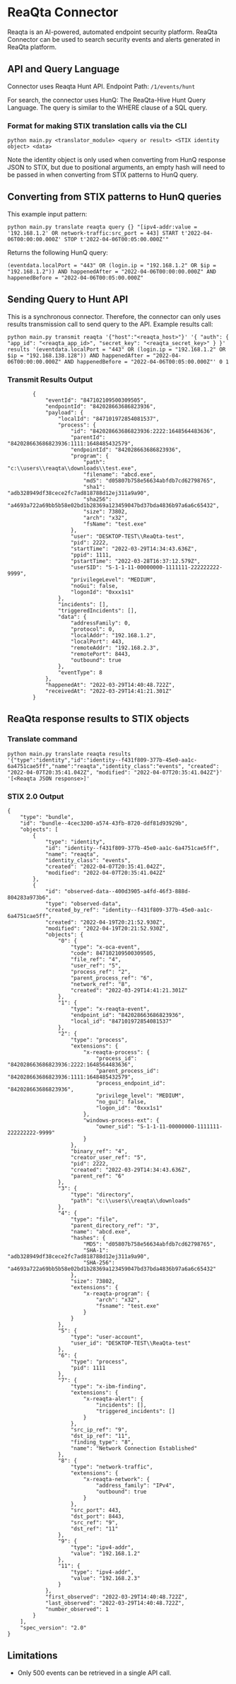 #  ReaQta Connector

Reaqta is an AI-powered, automated endpoint security platform. ReaQta Connector can be used to search security events and alerts generated in ReaQta platform.

## API and Query Language

Connector uses Reaqta Hunt API. Endpoint Path: `/1/events/hunt`

For search, the connector uses HunQ: The ReaQta-Hive Hunt Query Language. The query is similar to the WHERE clause of a SQL query.


### Format for making STIX translation calls via the CLI

`python main.py <translator_module> <query or result> <STIX identity object> <data>`

Note the identity object is only used when converting from HunQ response JSON to STIX, but due to positional arguments, an empty hash will need to be passed in when converting from STIX patterns to HunQ query.


## Converting from STIX patterns to HunQ queries

This example input pattern:

`python main.py translate reaqta query {} "[ipv4-addr:value = '192.168.1.2' OR network-traffic:src_port = 443] START t'2022-04-06T00:00:00.000Z' STOP t'2022-04-06T00:05:00.000Z'"`

Returns the following HunQ query:

`(eventdata.localPort = "443" OR (login.ip = "192.168.1.2" OR $ip = "192.168.1.2")) AND happenedAfter = "2022-04-06T00:00:00.000Z" AND happenedBefore = "2022-04-06T00:05:00.000Z"`


## Sending Query to Hunt API

This is a synchronous connector. Therefore, the connector can only uses results transmission call to send query to the API. Example results call:

```
python main.py transmit reaqta '{"host":"<reaqta_host>"}' '{ "auth": { "app_id": "<reaqta_app_id>", "secret_key": "<reaqta_secret_key>" } }' results '(eventdata.localPort = "443" OR (login.ip = "192.168.1.2" OR $ip = "192.168.138.128")) AND happenedAfter = "2022-04-06T00:00:00.000Z" AND happenedBefore = "2022-04-06T00:05:00.000Z"' 0 1
```

### Transmit Results Output

```
        {
            "eventId": "847102109500309505",
            "endpointId": "842028663686823936",
            "payload": {
                "localId": "847101972854081537",
                "process": {
                    "id": "842028663686823936:2222:1648564483636",
                    "parentId": "842028663686823936:1111:1648485432579",
                    "endpointId": "842028663686823936",
                    "program": {
                        "path": "c:\\users\\reaqta\\downloads\\test.exe",
                        "filename": "abcd.exe",
                        "md5": "d05807b758e56634abfdb7cd62798765",
                        "sha1": "adb328949df38cece2fc7ad818788d12ej311a9a90",
                        "sha256": "a4693a722a69bb5b58e02bd1b28369a123459047bd37bda4836b97a6a6c65432",
                        "size": 73802,
                        "arch": "x32",
                        "fsName": "test.exe"
                    },
                    "user": "DESKTOP-TEST\\ReaQta-test",
                    "pid": 2222,
                    "startTime": "2022-03-29T14:34:43.636Z",
                    "ppid": 1111,
                    "pstartTime": "2022-03-28T16:37:12.579Z",
                    "userSID": "S-1-1-11-00000000-1111111-222222222-9999",
                    "privilegeLevel": "MEDIUM",
                    "noGui": false,
                    "logonId": "0xxx1s1"
                },
                "incidents": [],
                "triggeredIncidents": [],
                "data": {
                    "addressFamily": 0,
                    "protocol": 0,
                    "localAddr": "192.168.1.2",
                    "localPort": 443,
                    "remoteAddr": "192.168.2.3",
                    "remotePort": 8443,
                    "outbound": true
                },
                "eventType": 8
            },
            "happenedAt": "2022-03-29T14:40:48.722Z",
            "receivedAt": "2022-03-29T14:41:21.301Z"
        }
```

##  ReaQta response results to STIX objects

### Translate command
``` 
python main.py translate reaqta results '{"type":"identity","id":"identity--f431f809-377b-45e0-aa1c-6a4751cae5ff","name":"reaqta","identity_class":"events", "created": "2022-04-07T20:35:41.042Z", "modified": "2022-04-07T20:35:41.042Z"}' '[<Reaqta JSON response>]'
```
### STIX 2.0 Output

```
{
    "type": "bundle",
    "id": "bundle--4cec3200-a574-43fb-8720-ddf81d93929b",
    "objects": [
        {
            "type": "identity",
            "id": "identity--f431f809-377b-45e0-aa1c-6a4751cae5ff",
            "name": "reaqta",
            "identity_class": "events",
            "created": "2022-04-07T20:35:41.042Z",
            "modified": "2022-04-07T20:35:41.042Z"
        },
        {
            "id": "observed-data--400d3905-a4fd-46f3-888d-804283a973b6",
            "type": "observed-data",
            "created_by_ref": "identity--f431f809-377b-45e0-aa1c-6a4751cae5ff",
            "created": "2022-04-19T20:21:52.930Z",
            "modified": "2022-04-19T20:21:52.930Z",
            "objects": {
                "0": {
                    "type": "x-oca-event",
                    "code": 847102109500309505,
                    "file_ref": "4",
                    "user_ref": "5",
                    "process_ref": "2",
                    "parent_process_ref": "6",
                    "network_ref": "8",
                    "created": "2022-03-29T14:41:21.301Z"
                },
                "1": {
                    "type": "x-reaqta-event",
                    "endpoint_id": "842028663686823936",
                    "local_id": "847101972854081537"
                },
                "2": {
                    "type": "process",
                    "extensions": {
                        "x-reaqta-process": {
                            "process_id": "842028663686823936:2222:1648564483636",
                            "parent_process_id": "842028663686823936:1111:1648485432579",
                            "process_endpoint_id": "842028663686823936",
                            "privilege_level": "MEDIUM",
                            "no_gui": false,
                            "logon_id": "0xxx1s1"
                        },
                        "windows-process-ext": {
                            "owner_sid": "S-1-1-11-00000000-1111111-222222222-9999"
                        }
                    },
                    "binary_ref": "4",
                    "creator_user_ref": "5",
                    "pid": 2222,
                    "created": "2022-03-29T14:34:43.636Z",
                    "parent_ref": "6"
                },
                "3": {
                    "type": "directory",
                    "path": "c:\\users\\reaqta\\downloads"
                },
                "4": {
                    "type": "file",
                    "parent_directory_ref": "3",
                    "name": "abcd.exe",
                    "hashes": {
                        "MD5": "d05807b758e56634abfdb7cd62798765",
                        "SHA-1": "adb328949df38cece2fc7ad818788d12ej311a9a90",
                        "SHA-256": "a4693a722a69bb5b58e02bd1b28369a123459047bd37bda4836b97a6a6c65432"
                    },
                    "size": 73802,
                    "extensions": {
                        "x-reaqta-program": {
                            "arch": "x32",
                            "fsname": "test.exe"
                        }
                    }
                },
                "5": {
                    "type": "user-account",
                    "user_id": "DESKTOP-TEST\\ReaQta-test"
                },
                "6": {
                    "type": "process",
                    "pid": 1111
                },
                "7": {
                    "type": "x-ibm-finding",
                    "extensions": {
                        "x-reaqta-alert": {
                            "incidents": [],
                            "triggered_incidents": []
                        }
                    },
                    "src_ip_ref": "9",
                    "dst_ip_ref": "11",
                    "finding_type": "8",
                    "name": "Network Connection Established"
                },
                "8": {
                    "type": "network-traffic",
                    "extensions": {
                        "x-reaqta-network": {
                            "address_family": "IPv4",
                            "outbound": true
                        }
                    },
                    "src_port": 443,
                    "dst_port": 8443,
                    "src_ref": "9",
                    "dst_ref": "11"
                },
                "9": {
                    "type": "ipv4-addr",
                    "value": "192.168.1.2"
                },
                "11": {
                    "type": "ipv4-addr",
                    "value": "192.168.2.3"
                }
            },
            "first_observed": "2022-03-29T14:40:48.722Z",
            "last_observed": "2022-03-29T14:40:48.722Z",
            "number_observed": 1
        }
    ],
    "spec_version": "2.0"
}
```

## Limitations

- Only 500 events can be retrieved in a single API call.